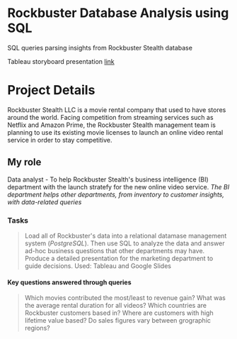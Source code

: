 # Rockbuster Database Analysis using SQL
SQL queries parsing insights from Rockbuster Stealth database

Tableau storyboard presentation [link]

[link]:https://public.tableau.com/views/RockbusterStats_16132617524720/RockbusterStrategyVisuals?:language=en&:display_count=y&:origin=viz_share_link

# Project Details
Rockbuster Stealth LLC is a movie rental company that used to have stores around the world. Facing competition from streaming services such as Netflix and Amazon Prime, the Rockbuster Stealth management team is planning to use its existing movie licenses to launch an online video rental service in order to stay competitive. 

## My role
Data analyst - To help Rockbuster Stealth's business intelligence (BI) department with the launch stratefy for the new online video service.
*The BI department helps other departments, from inventory to customer insights, with data-related queries*

### Tasks
>Load all of Rockbuster's data into a relational datamase management system (*PostgreSQL*). Then use SQL to analyze the data and answer ad-hoc business questions that other departments may have. 
>Produce a detailed presentation for the marketing department to guide decisions. Used: Tableau and Google Slides

#### Key questions answered through queries
> Which movies contributed the most/least to revenue gain?
> What was the average rental duration for all videos?
> Which countries are Rockbuster customers based in?
> Where are customers with high lifetime value based?
> Do sales figures vary between grographic regions?
